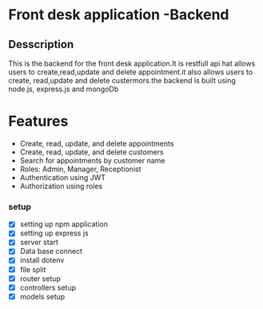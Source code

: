 # Front desk application -Backend

## Desscription

This is the backend for the front desk application.It is restfull api hat allows users to create,read,update and delete appointment.it also allows users to create, read,update and delete custermors.the backend is built using node.js, express.js and mongoDb

# Features
- Create, read, update, and delete appointments
- Create, read, update, and delete customers
- Search for appointments by customer name
- Roles: Admin, Manager, Receptionist
- Authentication using JWT
- Authorization using roles


### setup
- [x] setting up npm application
- [x] setting up express js
- [x] server start
- [x] Data base connect
- [x] install dotenv
- [x] file split
- [x] router setup
- [x] controllers setup
- [x] models setup